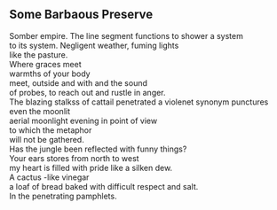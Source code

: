 Some Barbaous Preserve
----------------------
Somber empire. The line segment functions to shower a system  
to its system. Negligent weather, fuming lights  
like the pasture.  
Where graces meet  
warmths of your body  
meet, outside and with and the sound  
of probes, to reach out and rustle in anger.  
The blazing stalkss of cattail penetrated a violenet synonym punctures  
even the moonlit  
aerial moonlight evening in point of view  
to which the metaphor  
will not be gathered.  
Has the jungle been reflected with funny things?  
Your ears stores from north to west  
my heart is filled with pride like a silken dew.  
A cactus -like vinegar  
a loaf of bread baked with difficult respect and salt.  
In the penetrating pamphlets.  
